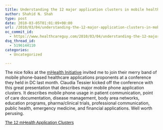 ```yaml
---
title: Understanding the 12 major application clusters in mobile health (mHealth)
author: Shahid N. Shah
type: post
date: 2010-03-05T01:01:09+00:00
url: /2010/03/04/understanding-the-12-major-application-clusters-in-mobile-health-mhealth/
oc_commit_id:
  - https://www.healthcareguy.com/2010/03/04/understanding-the-12-major-application-clusters-in-mobile-health-mhealth/1478770561
dsq_thread_id:
  - 5196144110
categories:
  - Uncategorized

---
```

The nice folks at the [mHealth Initiative][1] invited me to join their merry band of mobile phone-based healthcare applications proponents at a conference they held in DC last month. Claudia Tessier kicked off the conference with this great presentation that describes major mobile phone application clusters. It describes mobile phone usage in patient communication, point of care documentation, disease management, body area networks, education programs, pharma/clinical trials, professional communication, public health, emergency medicine, and financial applications. Well worth perusing.

<a style="margin: 12px auto 6px auto; font-family: Helvetica,Arial,Sans-serif; font-style: normal; font-variant: normal; font-weight: normal; font-size: 14px; line-height: normal; font-size-adjust: none; font-stretch: normal; -x-system-font: none; display: block; text-decoration: underline;" title="View The 12 mHealth Application Clusters on Scribd" href="http://www.scribd.com/doc/27854061/The-12-mHealth-Application-Clusters">The 12 mHealth Application Clusters</a>

 [1]: http://www.mobih.org/